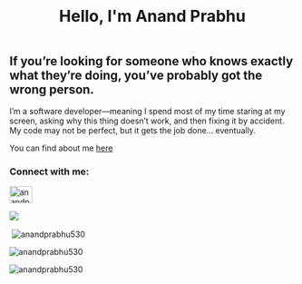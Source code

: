 <h1 align="center" style="padding:20; border-width: 2px;border-color: rgb(255 255 255);" >Hello, I'm Anand Prabhu</h1>

<h2>If you’re looking for someone who knows exactly what they’re doing, you’ve probably got the wrong person. </h2>

<p>I’m a software developer—meaning I spend most of my time staring at my screen, asking why this thing doesn’t work, and then fixing it by accident. My code may not be perfect, but it gets the job done… eventually. 
</p>


You can find about me [here](https://anandprabhu.netlify.app/)


<h3 align="left">Connect with me:</h3>
<p align="left">
<a href="https://www.linkedin.com/in/anandprabhur" target="blank"><img align="center" src="https://raw.githubusercontent.com/rahuldkjain/github-profile-readme-generator/master/src/images/icons/Social/linked-in-alt.svg" alt="anandprabhur" height="30" width="40" /></a>
</p>

<p><img src="https://github-readme-stats.vercel.app/api/top-langs/?username=anandprabhu530&&layout=donut&theme=dark"/></p>

<p>&nbsp;<img align="center" src="https://github-readme-stats.vercel.app/api?username=anandprabhu530&show_icons=true&locale=en&theme=dark&hide=stars" alt="anandprabhu530" /></p>

<p><img align="center" src="https://github-readme-streak-stats.herokuapp.com/?user=anandprabhu530&theme=dark" alt="anandprabhu530" /></p>

<p align="left"> <img src="https://komarev.com/ghpvc/?username=anandprabhu530&label=Profile%20views&color=0e75b6&style=flat" alt="anandprabhu530" /></p>
